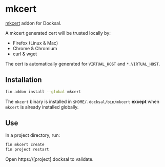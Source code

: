 # mkcert

[mkcert](https://github.com/FiloSottile/mkcert) addon for Docksal.

A mkcert generated cert will be trusted locally by:

- Firefox (Linux & Mac)
- Chrome & Chromium
- curl & wget

The cert is automatically generated for `VIRTUAL_HOST` and `*.VIRTUAL_HOST`.

## Installation

```bash
fin addon install --global mkcert
```

The `mkcert` binary is installed in `$HOME/.docksal/bin/mkcert` **except** when `mkcert` is already installed globally. 

## Use

In a project directory, run:

```bash
fin mkcert create
fin project restart
```

Open https://[project].docksal to validate.
